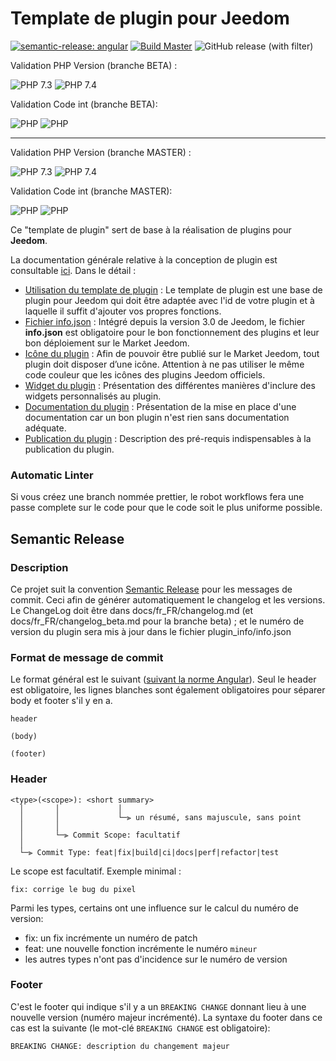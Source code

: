 # Template de plugin pour Jeedom

[![semantic-release: angular](https://img.shields.io/badge/semantic--release-angular-e10079?logo=semantic-release)](https://github.com/semantic-release/semantic-release)
[![Build Master](https://github.com/pifou25/plugin-template/actions/workflows/semantic-release.yml/badge.svg?branch=master)](https://github.com/pifou25/plugin-template/actions/workflows/semantic-release.yml)
![GitHub release (with filter)](https://img.shields.io/github/v/release/pifou25/plugin-template)

Validation PHP Version (branche BETA) :

![PHP 7.3](https://github.com/jeedom/plugin-template/actions/workflows/lint_Php73.yml/badge.svg?branch=beta)
![PHP 7.4](https://github.com/jeedom/plugin-template/actions/workflows/lint_Php74.yml/badge.svg?branch=beta)

Validation Code int (branche BETA):

![PHP](https://github.com/jeedom/plugin-template/actions/workflows/php.yml/badge.svg?branch=beta)
![PHP](https://github.com/jeedom/plugin-template/actions/workflows/codeLintGlobal.yml/badge.svg?branch=beta)


--------
Validation PHP Version (branche MASTER) :

![PHP 7.3](https://github.com/jeedom/plugin-template/actions/workflows/lint_Php73.yml/badge.svg?branch=master)
![PHP 7.4](https://github.com/jeedom/plugin-template/actions/workflows/lint_Php74.yml/badge.svg?branch=master)

Validation Code int (branche MASTER):

![PHP](https://github.com/jeedom/plugin-template/actions/workflows/php.yml/badge.svg?branch=master)
![PHP](https://github.com/jeedom/plugin-template/actions/workflows/codeLintGlobal.yml/badge.svg?branch=master)

Ce "template de plugin" sert de base à la réalisation de plugins pour **Jeedom**.

La documentation générale relative à la conception de plugin est consultable [ici](https://doc.jeedom.com/fr_FR/dev/). Dans le détail :   
* [Utilisation du template de plugin](https://doc.jeedom.com/fr_FR/dev/plugin_template) : Le template de plugin est une base de plugin pour Jeedom qui doit être adaptée avec l'id de votre plugin et à laquelle il suffit d'ajouter vos propres fonctions. 
* [Fichier info.json](https://doc.jeedom.com/fr_FR/dev/structure_info_json) : Intégré depuis la version 3.0 de Jeedom, le fichier **info.json** est obligatoire pour le bon fonctionnement des plugins et leur bon déploiement sur le Market Jeedom.
* [Icône du plugin](https://doc.jeedom.com/fr_FR/dev/Icone_de_plugin) : Afin de pouvoir être publié sur le Market Jeedom, tout plugin doit disposer d’une icône. Attention à ne pas utiliser le même code couleur que les icônes des plugins Jeedom officiels.
* [Widget du plugin](https://doc.jeedom.com/fr_FR/dev/widget_plugin) : Présentation des différentes manières d'inclure des widgets personnalisés au plugin.
* [Documentation du plugin](https://doc.jeedom.com/fr_FR/dev/documentation_plugin) : Présentation de la mise en place d'une documentation car un bon plugin n'est rien sans documentation adéquate.
* [Publication du plugin](https://doc.jeedom.com/fr_FR/dev/publication_plugin) : Description des pré-requis indispensables à la publication du plugin.


### Automatic Linter 

Si vous créez une branch nommée prettier, le robot workflows fera une passe complete sur le code pour que le code soit le plus uniforme possible.

## Semantic Release

### Description

Ce projet suit la convention [Semantic Release](https://semantic-release.gitbook.io/semantic-release/) pour les messages de commit. 
Ceci afin de générer automatiquement le changelog et les versions. Le ChangeLog
 doit être dans docs/fr_FR/changelog.md (et docs/fr_FR/changelog_beta.md pour
  la branche beta) ; et le numéro de version du plugin sera mis à jour
  dans le fichier plugin_info/info.json

### Format de message de commit

Le format général est le suivant ([suivant la norme Angular](https://github.com/angular/angular/blob/main/CONTRIBUTING.md#-commit-message-format)).
Seul le header est obligatoire, les lignes blanches sont également obligatoires pour séparer  body et footer s'il y en a.
```
header

(body)

(footer)
```

### Header
```
<type>(<scope>): <short summary>
  │       │             │
  │       │             └─⫸ un résumé, sans majuscule, sans point
  │       │
  │       └─⫸ Commit Scope: facultatif
  │
  └─⫸ Commit Type: feat|fix|build|ci|docs|perf|refactor|test
```

Le scope est facultatif. Exemple minimal :
```
fix: corrige le bug du pixel
```

Parmi les types, certains ont une influence sur le calcul du numéro de version:
* fix: un fix incrémente un numéro de patch
* feat: une nouvelle fonction incrémente le numéro `mineur`
* les autres types n'ont pas d'incidence sur le numéro de version

### Footer

C'est le footer qui indique s'il y a un `BREAKING CHANGE` donnant lieu à une nouvelle version (numéro majeur incrémenté). La syntaxe du footer dans ce cas est la suivante (le mot-clé `BREAKING CHANGE` est obligatoire):
```
BREAKING CHANGE: description du changement majeur
```
